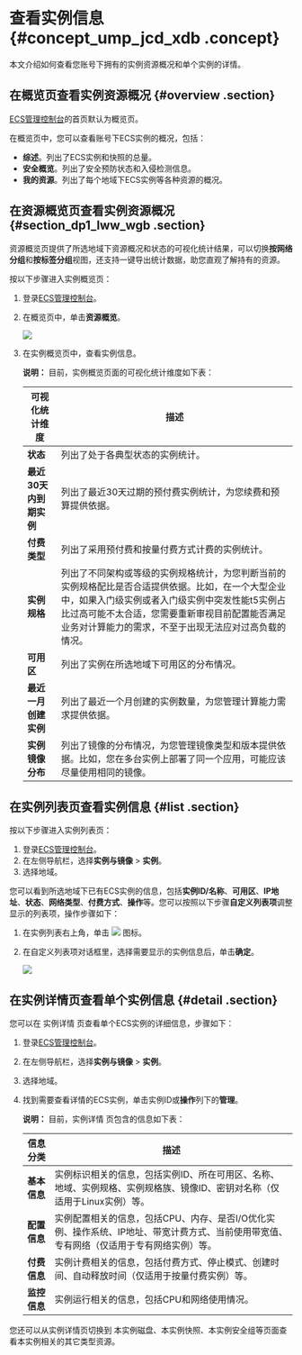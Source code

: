 # 查看实例信息 {#concept_ump_jcd_xdb .concept}

本文介绍如何查看您账号下拥有的实例资源概况和单个实例的详情。

## 在概览页查看实例资源概况 {#overview .section}

[ECS管理控制台](https://ecs.console.aliyun.com/#/home)的首页默认为概览页。

在概览页中，您可以查看账号下ECS实例的概况，包括：

-   **综述**。列出了ECS实例和快照的总量。
-   **安全概览**。列出了安全预防状态和入侵检测信息。
-   **我的资源**。列出了每个地域下ECS实例等各种资源的概况。

## 在资源概览页查看实例资源概况 {#section_dp1_lww_wgb .section}

资源概览页提供了所选地域下资源概况和状态的可视化统计结果，可以切换**按网络分组**和**按标签分组**视图，还支持一键导出统计数据，助您直观了解持有的资源。

按以下步骤进入实例概览页：

1.  登录[ECS管理控制台](https://ecs.console.aliyun.com)。
2.  在概览页中，单击**资源概览**。

    ![](http://static-aliyun-doc.oss-cn-hangzhou.aliyuncs.com/assets/img/9639/15608135455369_zh-CN.png)

3.  在实例概览页中，查看实例信息。

    **说明：** 目前，实例概览页面的可视化统计维度如下表：

    |可视化统计维度|描述|
    |-------|--|
    |**状态**|列出了处于各典型状态的实例统计。|
    |**最近30天内到期实例**|列出了最近30天过期的预付费实例统计，为您续费和预算提供依据。|
    |**付费类型**|列出了采用预付费和按量付费方式计费的实例统计。|
    |**实例规格**|列出了不同架构或等级的实例规格统计，为您判断当前的实例规格配比是否合适提供依据。比如，在一个大型企业中，如果入门级实例或者入门级实例中突发性能t5实例占比过高可能不太合适，您需要重新审视目前配置能否满足业务对计算能力的需求，不至于出现无法应对过高负载的情况。|
    |**可用区**|列出了实例在所选地域下可用区的分布情况。|
    |**最近一月创建实例**|列出了最近一个月创建的实例数量，为您管理计算能力需求提供依据。|
    |**实例镜像分布**|列出了镜像的分布情况，为您管理镜像类型和版本提供依据。比如，您在多台实例上部署了同一个应用，可能应该尽量使用相同的镜像。|


## 在实例列表页查看实例信息 {#list .section}

按以下步骤进入实例列表页：

1.  登录[ECS管理控制台](https://ecs.console.aliyun.com)。
2.  在左侧导航栏，选择**实例与镜像** \> **实例**。
3.  选择地域。

您可以看到所选地域下已有ECS实例的信息，包括**实例ID/名称**、**可用区**、**IP地址**、**状态**、**网络类型**、**付费方式**、**操作**等。您可以按照以下步骤**自定义列表项**调整显示的列表项，操作步骤如下：

1.  在实例列表右上角，单击 ![](http://docs-aliyun.cn-hangzhou.oss.aliyun-inc.com/assets/pic/25441/cn_zh/1514174627852/icon_CustomizeItem.png) 图标。
2.  在自定义列表项对话框里，选择需要显示的实例信息后，单击**确定**。

    ![](http://static-aliyun-doc.oss-cn-hangzhou.aliyuncs.com/assets/img/9639/15608135455368_zh-CN.png)


## 在实例详情页查看单个实例信息 {#detail .section}

您可以在 实例详情 页查看单个ECS实例的详细信息，步骤如下：

1.  登录[ECS管理控制台](https://ecs.console.aliyun.com)。
2.  在左侧导航栏，选择**实例与镜像** \> **实例**。
3.  选择地域。
4.  找到需要查看详情的ECS实例，单击实例ID或**操作**列下的**管理**。

    **说明：** 目前，实例详情 页包含的信息如下表：

    |信息分类|描述|
    |----|--|
    |**基本信息**|实例标识相关的信息，包括实例ID、所在可用区、名称、地域、实例规格、实例规格族、镜像ID、密钥对名称（仅适用于Linux实例）等。|
    |**配置信息**|实例配置相关的信息，包括CPU、内存、是否I/O优化实例、操作系统、IP地址、带宽计费方式、当前使用带宽值、专有网络（仅适用于专有网络实例）等。|
    |**付费信息**|实例计费相关的信息，包括付费方式、停止模式、创建时间、自动释放时间（仅适用于按量付费实例）等。|
    |**监控信息**|实例运行相关的信息，包括CPU和网络使用情况。|


您还可以从实例详情页切换到 本实例磁盘、本实例快照、本实例安全组等页面查看本实例相关的其它类型资源。

